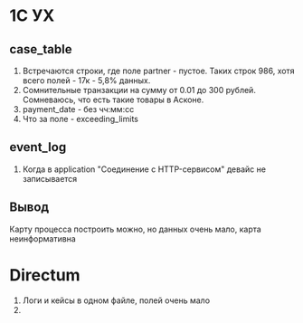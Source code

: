 # 1С УХ
## case_table
1. Встречаются строки, где поле partner - пустое. Таких строк 986, хотя всего полей - 17к - 5,8% данных. 
2. Сомнительные транзакции на сумму от 0.01 до 300 рублей. Сомневаюсь, что есть такие товары в Асконе.
3. payment_date - без чч:мм:сс
4. Что за поле - exceeding_limits

## event_log
1. Когда в application "Cоединение c HTTP-сервисом" девайс не записывается

## Вывод
Карту процесса построить можно, но данных очень мало, карта неинформативна

# Directum
1. Логи и кейсы в одном файле, полей очень мало
2. 
